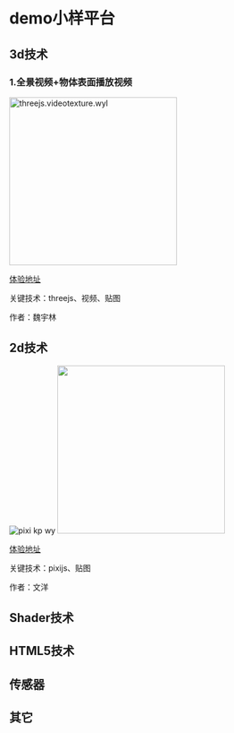 # demo小样平台
## 3d技术

### 1.全景视频+物体表面播放视频

<img src="http://demo.treedom.cn/CoverPicture/threejs.videotexture.wyl.gif" alt="threejs.videotexture.wyl" style="width:300px;" />

[体验地址](http://demo.treedom.cn/threejs.videotexture.wyl/index.html)

关键技术：threejs、视频、贴图

作者：魏宇林

## 2d技术
![pixi kp wy](https://user-images.githubusercontent.com/37623182/115348281-03e73980-a1e5-11eb-95ae-0b944a063a1c.jpg")
<img src="http://demo.treedom.cn/CoverPicture/pixi.kp.wy.jpg" style="width:300px;" />

[体验地址](http://wydemo.treedom.cn/pixikp/)

关键技术：pixijs、贴图

作者：文洋

## Shader技术

## HTML5技术

## 传感器

## 其它

